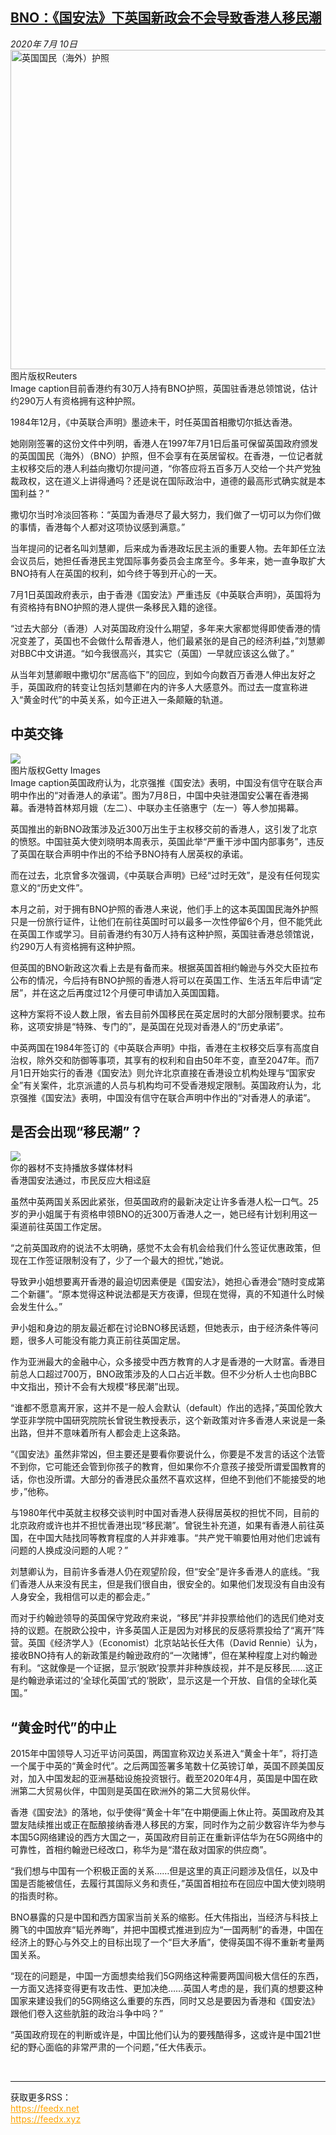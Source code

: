 <!--1594345608000-->
[BNO：《国安法》下英国新政会不会导致香港人移民潮](http://www.bbc.com/zhongwen/simp/chinese-news-53349211)
------

<div><i>2020年 7月 10日</i></div><div><div class="story-body__inner" property="articleBody"><div class="media-landscape has-caption full-width lead"><span class="image-and-copyright-container"><img class="js-image-replace" alt="英国国民（海外）护照" src="https://images.weserv.nl/?url=ichef.bbci.co.uk/news/640/cpsprodpb/61BC/production/_113302052_8df83231-c855-4289-823d-38ec35af73b0.jpg" width="768" height="511"><span class="off-screen">图片版权</span><span class="story-image-copyright">Reuters</span></span><figcaption class="media-caption"><span class="off-screen">Image caption</span><span class="media-caption__text">目前香港约有30万人持有BNO护照，英国驻香港总领馆说，估计约290万人有资格拥有这种护照。</span></figcaption></div><p class="story-body__introduction">1984年12月，《中英联合声明》墨迹未干，时任英国首相撒切尔抵达香港。</p><div id="bbccom_mpu_3" class="bbccom_slot mpu-ad" aria-hidden="true"><div class="bbccom_advert"></div></div><p>她刚刚签署的这份文件中列明，香港人在1997年7月1日后虽可保留英国政府颁发的英国国民（海外）（BNO）护照，但不会享有在英居留权。在香港，一位记者就主权移交后的港人利益向撒切尔提问道，“你答应将五百多万人交给一个共产党独裁政权，这在道义上讲得通吗？还是说在国际政治中，道德的最高形式确实就是本国利益？”</p><p>撒切尔当时冷淡回答称：“英国为香港尽了最大努力，我们做了一切可以为你们做的事情，香港每个人都对这项协议感到满意。”</p><div id="bbccom_mpu_1_2" class="bbccom_slot mpu-ad" aria-hidden="true"><div class="bbccom_advert"></div></div><p>当年提问的记者名叫刘慧卿，后来成为香港政坛民主派的重要人物。去年卸任立法会议员后，她担任香港民主党国际事务委员会主席至今。多年来，她一直争取扩大BNO持有人在英国的权利，如今终于等到开心的一天。</p><p>7月1日英国政府表示，由于香港《国安法》严重违反《中英联合声明》，英国将为有资格持有BNO护照的港人提供一条移民入籍的途径。</p><p>“过去大部分（香港）人对英国政府没什么期望，多年来大家都觉得即使香港的情况变差了，英国也不会做什么帮香港人，他们最紧张的是自己的经济利益，”刘慧卿对BBC中文讲道。“如今我很高兴，其实它（英国）一早就应该这么做了。”</p><p>从当年刘慧卿眼中撒切尔“居高临下”的回应，到如今向数百万香港人伸出友好之手，英国政府的转变让包括刘慧卿在内的许多人大感意外。而过去一度宣称进入“黄金时代”的中英关系，如今正进入一条颠簸的轨道。</p><h2 class="story-body__crosshead">中英交锋</h2><div class="media-landscape has-caption full-width"><span class="image-and-copyright-container"><img src="https://images.weserv.nl/?url=ichef.bbci.co.uk/news/640/cpsprodpb/14C1C/production/_113302058_mediaitem113302057.jpg"><br><span class="off-screen">图片版权</span><span class="story-image-copyright">Getty Images</span></span><figcaption class="media-caption"><span class="off-screen">Image caption</span><span class="media-caption__text">英国政府认为，北京强推《国安法》表明，中国没有信守在联合声明中作出的“对香港人的承诺”。图为7月8日，中国中央驻港国安公署在香港揭幕。香港特首林郑月娥（左二）、中联办主任骆惠宁（左一）等人参加揭幕。</span></figcaption></div><p>英国推出的新BNO政策涉及近300万出生于主权移交前的香港人，这引发了北京的愤怒。中国驻英大使刘晓明本周表示，英国此举“严重干涉中国内部事务”，违反了英国在联合声明中作出的不给予BNO持有人居英权的承诺。</p><p>而在过去，北京曾多次强调，《中英联合声明》已经“过时无效”，是没有任何现实意义的“历史文件”。</p><p>本月之前，对于拥有BNO护照的香港人来说，他们手上的这本英国国民海外护照只是一份旅行证件，让他们在前往英国时可以最多一次性停留6个月，但不能凭此在英国工作或学习。目前香港约有30万人持有这种护照，英国驻香港总领馆说，约290万人有资格拥有这种护照。</p><p>但英国的BNO新政这次看上去是有备而来。根据英国首相约翰逊与外交大臣拉布公布的情况，今后持有BNO护照的香港人将可以在英国工作、生活五年后申请“定居”，并在这之后再度过12个月便可申请加入英国国籍。</p><p>这种方案将不设人数上限，省去目前外国移民在英定居时的大部分限制要求。拉布称，这项安排是“特殊、专门的”，是英国在兑现对香港人的“历史承诺”。</p><p>中英两国在1984年签订的《中英联合声明》中指，香港在主权移交后享有高度自治权，除外交和防御等事项，其享有的权利和自由50年不变，直至2047年。而7月1日开始实行的香港《国安法》则允许北京直接在香港设立机构处理与“国家安全”有关案件，北京派遣的人员与机构均可不受香港规定限制。英国政府认为，北京强推《国安法》表明，中国没有信守在联合声明中作出的“对香港人的承诺”。</p><h2 class="story-body__crosshead">是否会出现“移民潮”？</h2><div class="media-with-caption"><div class="player-with-placeholder"><img class="media-placeholder player-with-placeholder__image narrative-video-placeholder" src="https://images.weserv.nl/?url=ichef.bbci.co.uk/images/ic/720x405/p08jhbx8.jpg"><div class="player-with-placeholder__caption">你的器材不支持播放多媒体材料</div><div class="player-with-placeholder"><div class="media-player-wrapper"><div class="js-media-player-unprocessed media-player" data-playable='{"settings":{"counterName":"zhongwensimp.chinese_news.story.53349211.page","edition":"Asia","pageType":"eav2","uniqueID":"53349211","ui":{"locale":{"lang":"zh-hans"}},"externalEmbedUrl":"https:\/\/www.bbc.com\/zhongwen\/simp\/chinese-news-53349211\/embed","insideIframe":false,"statsObject":{"clipPID":"p08jhbtd"},"playlistObject":{"title":"\u9999\u6e2f\u56fd\u5b89\u6cd5\u901a\u8fc7\uff0c\u5e02\u6c11\u53cd\u5e94\u5927\u76f8\u8ff3\u5ead","holdingImageURL":"https:\/\/ichef.bbci.co.uk\/images\/ic\/$recipe\/p08jhbx8.jpg","guidance":"","embedRights":"allowed","summary":"\u9999\u6e2f\u56fd\u5b89\u6cd5\u901a\u8fc7\uff0c\u5e02\u6c11\u53cd\u5e94\u5927\u76f8\u8ff3\u5ead","liveRewind":false,"simulcast":false,"items":[{"vpid":"p08jhbtg","live":false,"duration":214,"kind":"programme"}]}},"otherSettings":{"advertisingAllowed":true,"continuousPlayCfg":{"enabled":false},"isAutoplayOnForAudience":false}}'></div></div></div></div>    <figcaption class="media-with-caption__caption"><span class="off-screen"></span>香港国安法通过，市民反应大相迳庭</figcaption></div><p>虽然中英两国关系因此紧张，但英国政府的最新决定让许多香港人松一口气。25岁的尹小姐属于有资格申领BNO的近300万香港人之一，她已经有计划利用这一渠道前往英国工作定居。</p><p>“之前英国政府的说法不太明确，感觉不太会有机会给我们什么签证优惠政策，但现在工作签证限制没有了，少了一个最大的担忧，”她说。</p><p>导致尹小姐想要离开香港的最迫切因素便是《国安法》，她担心香港会“随时变成第二个新疆”。“原本觉得这种说法都是天方夜谭，但现在觉得，真的不知道什么时候会发生什么。”</p><p>尹小姐和身边的朋友最近都在讨论BNO移民话题，但她表示，由于经济条件等问题，很多人可能没有能力真正前往英国定居。</p><p>作为亚洲最大的金融中心，众多接受中西方教育的人才是香港的一大财富。香港目前总人口超过700万，BNO政策涉及的人口占近半数。但不少分析人士也向BBC中文指出，预计不会有大规模“移民潮”出现。</p><p>“谁都不愿意离开家，这并不是一般人会默认（default）作出的选择，”英国伦敦大学亚非学院中国研究院院长曾锐生教授表示，这个新政策对许多香港人来说是一条出路，但并不意味着所有人都会走上这条路。</p><p>“《国安法》虽然非常凶，但主要还是要看你要说什么，你要是不发言的话这个法管不到你，它可能还会管到你孩子的教育，但如果你不介意孩子接受所谓爱国教育的话，你也没所谓。大部分的香港民众虽然不喜欢这样，但绝不到他们不能接受的地步，”他称。</p><p>与1980年代中英就主权移交谈判时中国对香港人获得居英权的担忧不同，目前的北京政府或许也并不担忧香港出现“移民潮”。曾锐生补充道，如果有香港人前往英国，在中国大陆找同等教育程度的人并非难事。“共产党干嘛要怕用对他们忠诚有问题的人换成没问题的人呢？”</p><p>刘慧卿认为，目前许多香港人仍在观望阶段，但“安全”是许多香港人的底线。“我们香港人从来没有民主，但是我们很自由，很安全的。如果他们发现没有自由没有人身安全，我相信可以走的都会走。”</p><p>而对于约翰逊领导的英国保守党政府来说，“移民”并非投票给他们的选民们绝对支持的议题。在脱欧公投中，许多英国人正是因为对移民的反感将票投给了“离开”阵营。英国《经济学人》（Economist）北京站站长任大伟（David Rennie）认为，接收BNO持有人的新政策是约翰逊政府的“一次赌博”，但在某种程度上对约翰逊有利。“这就像是一个证据，显示‘脱欧’投票并非种族歧视，并不是反移民……这正是约翰逊承诺过的‘全球化英国’式的‘脱欧’，显示这是一个开放、自信的全球化英国。”</p><h2 class="story-body__crosshead">“黄金时代”的中止</h2><p>2015年中国领导人习近平访问英国，两国宣称双边关系进入“黄金十年”，将打造一个属于中英的“黄金时代”。之后两国签署多笔数十亿英镑订单，英国不顾美国反对，加入中国发起的亚洲基础设施投资银行。截至2020年4月，英国是中国在欧洲第二大贸易伙伴，中国则是英国在欧洲外的第二大贸易伙伴。</p><p>香港《国安法》的落地，似乎使得“黄金十年”在中期便画上休止符。英国政府及其盟友陆续推出或正在酝酿接纳香港人移民的方案，同时作为之前少数容许华为参与本国5G网络建设的西方大国之一，英国政府目前正在重新评估华为在5G网络中的可靠性，首相约翰逊已经改口，称华为是“潜在敌对国家的供应商”。</p><p>“我们想与中国有一个积极正面的关系……但是这里的真正问题涉及信任，以及中国是否能被信任，去履行其国际义务和责任，”英国首相拉布在回应中国大使刘晓明的指责时称。</p><p>BNO暴露的只是中国和西方国家当前关系的缩影。任大伟指出，当经济与科技上腾飞的中国放弃“韬光养晦”，并把中国模式推进到应为“一国两制”的香港，中国在经济上的野心与外交上的目标出现了一个“巨大矛盾”，使得英国不得不重新考量两国关系。</p><p>“现在的问题是，中国一方面想卖给我们5G网络这种需要两国间极大信任的东西，一方面又选择变得更有攻击性、更加决绝……英国人考虑的是，我们真的想要这种国家来建设我们的5G网络这么重要的东西，同时又总是要因为香港和《国安法》跟他们卷入这些肮脏的政治斗争中吗？”</p><p>“英国政府现在的判断或许是，中国比他们认为的要残酷得多，这或许是中国21世纪的野心面临的非常严肃的一个问题，”任大伟表示。</p></div></div><br><hr><div>获取更多RSS：<br><a href="https://feedx.net" style="color:orange" target="_blank">https://feedx.net</a> <br><a href="https://feedx.xyz" style="color:orange" target="_blank">https://feedx.xyz</a><br></div>
